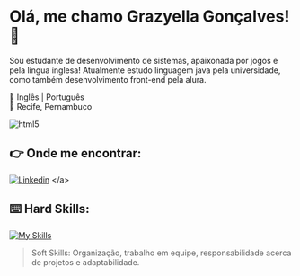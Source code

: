 # Olá, me chamo Grazyella Gonçalves! 🌿
Sou estudante de desenvolvimento de sistemas, apaixonada por jogos e pela língua inglesa! 
Atualmente estudo linguagem java pela universidade, como também desenvolvimento front-end pela alura.


📖 Inglês | Português
<br/> 📍 Recife, Pernambuco


<img align='center' alt='html5' src='https://i.pinimg.com/originals/93/9e/92/939e9273e3d6ef4f281cda31e9e62488.gif'/>

## :point_right: Onde me encontrar:

[![Linkedin](https://img.shields.io/badge/LinkedIn-0077B5?style=for-the-badge&logo=linkedin&logoColor=white)]([https://www.linkedin.com/in/beatrizdev/](https://www.linkedin.com/in/grazygon%C3%A7alves))
</a>

## :keyboard: Hard Skills:

[![My Skills](https://skillicons.dev/icons?i=java,css,html,figma,idea,vscode&theme=dark)](https://skillicons.dev)
> Soft Skills: Organização, trabalho em equipe, responsabilidade acerca de projetos e adaptabilidade.

</div> <br/>


## 

